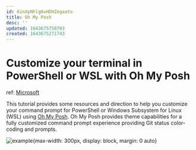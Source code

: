 ```yaml
---
id: KinXpNhlg6vHDHZegaato
title: Oh My Posh
desc: ''
updated: 1643675758703
created: 1643675271743
---
```

# Customize your terminal in PowerShell or WSL with Oh My Posh
ref: [Microsoft](https://docs.microsoft.com/en-gb/windows/terminal/tutorials/custom-prompt-setup)

This tutorial provides some resources and direction to help you customize your command prompt for PowerShell or Windows Subsystem for Linux (WSL) using [Oh My Posh](https://ohmyposh.dev/). Oh My Posh provides theme capabilities for a fully customized command prompt experience providing Git status color-coding and prompts.

![example](https://docs.microsoft.com/en-gb/windows/terminal/images/custom-prompt.png){max-width: 300px, display: block, margin: 0 auto}